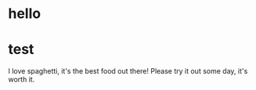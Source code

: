 # hello

# test

I love spaghetti, it's the best food out there!
Please try it out some day, it's worth it.